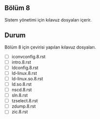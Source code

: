 Bölüm 8
-------
Sistem yönetimi için kılavuz dosyaları içerir.

Durum
-----

Bölüm 8 için çevirisi yapılan kılavuz dosyaları.

- [ ]  iconvconfig.8.rst
- [ ]  intro.8.rst
- [ ]  ldconfig.8.rst
- [ ]  ld-linux.8.rst
- [ ]  ld-linux.so.8.rst
- [ ]  ld.so.8.rst
- [ ]  nscd.8.rst
- [ ]  sln.8.rst
- [ ]  tzselect.8.rst
- [ ]  zdump.8.rst
- [ ]  zic.8.rst
